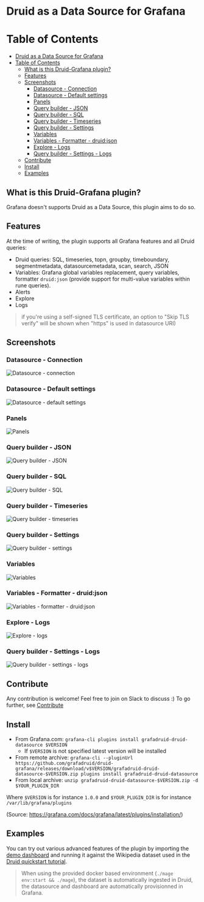 # Druid as a Data Source for Grafana

Table of Contents
=================

- [Druid as a Data Source for Grafana](#druid-as-a-data-source-for-grafana)
- [Table of Contents](#table-of-contents)
  - [What is this Druid-Grafana plugin?](#what-is-this-druid-grafana-plugin)
  - [Features](#features)
  - [Screenshots](#screenshots)
    - [Datasource - Connection](#datasource---connection)
    - [Datasource - Default settings](#datasource---default-settings)
    - [Panels](#panels)
    - [Query builder - JSON](#query-builder---json)
    - [Query builder - SQL](#query-builder---sql)
    - [Query builder - Timeseries](#query-builder---timeseries)
    - [Query builder - Settings](#query-builder---settings)
    - [Variables](#variables)
    - [Variables - Formatter - druid:json](#variables---formatter---druidjson)
    - [Explore - Logs](#explore---logs)
    - [Query builder - Settings - Logs](#query-builder---settings---logs)
  - [Contribute](#contribute)
  - [Install](#install)
  - [Examples](#examples)

## What is this Druid-Grafana plugin?

Grafana doesn't supports Druid as a Data Source, this plugin aims to do so.

## Features

At the time of writing, the plugin supports all Grafana features and all Druid queries:

- Druid queries: SQL, timeseries, topn, groupby, timeboundary, segmentmetadata, datasourcemetadata, scan, search, JSON
- Variables: Grafana global variables replacement, query variables, formatter `druid:json` (provide support for multi-value variables within rune queries).
- Alerts
- Explore
- Logs

> if you're using a self-signed TLS certificate, an option to "Skip TLS verify" will be shown when "https" is used in datasource URI)

## Screenshots

### Datasource - Connection

![Datasource - connection](https://raw.githubusercontent.com/grafadruid/druid-grafana/master/src/img/screenshot-datasource-connection.png)

### Datasource - Default settings

![Datasource - default settings](https://raw.githubusercontent.com/grafadruid/druid-grafana/master/src/img/screenshot-datasource-default-settings.png)

### Panels

![Panels](https://raw.githubusercontent.com/grafadruid/druid-grafana/master/src/img/screenshot-panels.png)

### Query builder - JSON

![Query builder - JSON](https://raw.githubusercontent.com/grafadruid/druid-grafana/master/src/img/screenshot-querybuilder-json.png)

### Query builder - SQL

![Query builder - SQL](https://raw.githubusercontent.com/grafadruid/druid-grafana/master/src/img/screenshot-querybuilder-sql.png)

### Query builder - Timeseries

![Query builder - timeseries](https://raw.githubusercontent.com/grafadruid/druid-grafana/master/src/img/screenshot-querybuilder-timeseries.png)

### Query builder - Settings

![Query builder - settings](https://raw.githubusercontent.com/grafadruid/druid-grafana/master/src/img/screenshot-querybuilder-settings.png)

### Variables

![Variables](https://raw.githubusercontent.com/grafadruid/druid-grafana/master/src/img/screenshot-variables.png)

### Variables - Formatter - druid:json

![Variables - formatter - druid:json](https://raw.githubusercontent.com/grafadruid/druid-grafana/master/src/img/screenshot-querybuilder-formatter-druidjson.png)

### Explore - Logs

![Explore - logs](https://raw.githubusercontent.com/grafadruid/druid-grafana/master/src/img/screenshot-explore-logs.png)

### Query builder - Settings - Logs

![Query builder - settings - logs](https://raw.githubusercontent.com/grafadruid/druid-grafana/master/src/img/screenshot-querybuilder-settings-logs.png)

## Contribute

Any contribution is welcome! Feel free to join on Slack to discuss :)
To go further, see [Contribute](https://github.com/grafadruid/druid-grafana/blob/master/CONTRIBUTE.md)

## Install

- From Grafana.com:
  `grafana-cli plugins install grafadruid-druid-datasource $VERSION`
  - If `$VERSION` is not specified latest version will be installed
- From remote archive:
  `grafana-cli --pluginUrl https://github.com/grafadruid/druid-grafana/releases/download/v$VERSION/grafadruid-druid-datasource-$VERSION.zip plugins install grafadruid-druid-datasource`
- From local archive:
  `unzip grafadruid-druid-datasource-$VERSION.zip -d $YOUR_PLUGIN_DIR`

Where `$VERSION` is for instance `1.0.0` and `$YOUR_PLUGIN_DIR` is for instance `/var/lib/grafana/plugins`

(Source: https://grafana.com/docs/grafana/latest/plugins/installation/)

## Examples

You can try out various advanced features of the plugin by importing the [demo dashboard](https://github.com/grafadruid/druid-grafana/blob/master/docker/grafana/dashboards/dashboard.json) and running it against the Wikipedia dataset used in the [Druid quickstart tutorial](https://druid.apache.org/docs/latest/tutorials/index.html#step-4-load-data).

> When using the provided docker based environment (`./mage env:start && ./mage`), the dataset is automatically ingested in Druid, the datasource and dashboard are automatically provisionned in Grafana.
